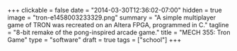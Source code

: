 +++
clickable = false
date = "2014-03-30T12:36:02-07:00"
hidden = true
image = "tron-e1458003233329.png"
summary = "A simple multiplayer game of TRON was recreated on an Altera FPGA, programmed in C."
tagline = "8-bit remake of the pong-inspired arcade game."
title = "MECH 355: Tron Game"
type = "software"
draft = true
tags = ["school"]
+++
